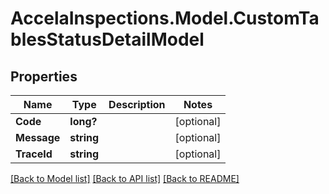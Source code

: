 # AccelaInspections.Model.CustomTablesStatusDetailModel
## Properties

Name | Type | Description | Notes
------------ | ------------- | ------------- | -------------
**Code** | **long?** |  | [optional] 
**Message** | **string** |  | [optional] 
**TraceId** | **string** |  | [optional] 

[[Back to Model list]](../README.md#documentation-for-models) [[Back to API list]](../README.md#documentation-for-api-endpoints) [[Back to README]](../README.md)

